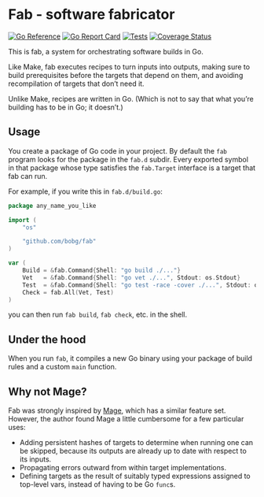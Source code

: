 # Fab - software fabricator

[![Go Reference](https://pkg.go.dev/badge/github.com/bobg/fab.svg)](https://pkg.go.dev/github.com/bobg/fab)
[![Go Report Card](https://goreportcard.com/badge/github.com/bobg/fab)](https://goreportcard.com/report/github.com/bobg/fab)
[![Tests](https://github.com/bobg/fab/actions/workflows/go.yml/badge.svg)](https://github.com/bobg/fab/actions/workflows/go.yml)
[![Coverage Status](https://coveralls.io/repos/github/bobg/fab/badge.svg?branch=main)](https://coveralls.io/github/bobg/fab?branch=main)

This is fab, a system for orchestrating software builds in Go.

Like Make,
fab executes recipes to turn inputs into outputs,
making sure to build prerequisites before the targets that depend on them,
and avoiding recompilation of targets that don’t need it.

Unlike Make, recipes are written in Go.
(Which is not to say that what you’re building has to be in Go; it doesn’t.)

## Usage

You create a package of Go code in your project.
By default the `fab` program looks for the package in the `fab.d` subdir.
Every exported symbol in that package
whose type satisfies the `fab.Target` interface
is a target that fab can run.

For example, if you write this in `fab.d/build.go`:

```go
package any_name_you_like

import (
	"os"

	"github.com/bobg/fab"
)

var (
	Build = &fab.Command{Shell: "go build ./..."}
	Vet   = &fab.Command{Shell: "go vet ./...", Stdout: os.Stdout}
	Test  = &fab.Command{Shell: "go test -race -cover ./...", Stdout: os.Stdout}
	Check = fab.All(Vet, Test)
)
```

you can then run `fab build`, `fab check`, etc. in the shell.

## Under the hood

When you run `fab`,
it compiles a new Go binary using your package of build rules and a custom `main` function.

## Why not Mage?

Fab was strongly inspired by [Mage](https://magefile.org/),
which has a similar feature set.
However, the author found Mage a little cumbersome for a few particular uses:

- Adding persistent hashes of targets
  to determine when running one can be skipped,
  because its outputs are already up to date
  with respect to its inputs.
- Propagating errors outward from within target implementations.
- Defining targets as the result of suitably typed expressions assigned to top-level vars,
  instead of having to be Go `func`s.
